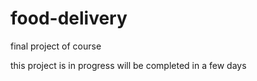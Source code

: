 # food-delivery
final project of course

this project is in progress will be completed in a few days
